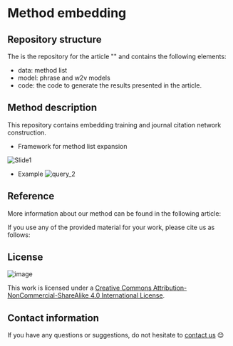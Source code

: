 # Method embedding

## Repository structure
The is the repository for the article "" and contains the following elements:

- data: method list  
- model: phrase and w2v models 
- code: the code to generate the results presented in the article.

## Method description
This repository contains embedding training and journal citation network construction. 

- Framework for method list expansion 

![Slide1](https://user-images.githubusercontent.com/60612969/174125495-35c245b5-4538-4da3-8229-b9e559ebcf8d.jpg)

- Example 
![query_2](https://user-images.githubusercontent.com/60612969/174125829-439c0f7d-0f75-4506-a14d-5a7f6aee3de6.png)

## Reference

More information about our method can be found in the following article:

If you use any of the provided material for your work, please cite us as follows:

## License
![image](https://user-images.githubusercontent.com/60612969/135886472-567c603e-8001-43e3-a808-f020ba14814d.png)

This work is licensed under a [Creative Commons Attribution-NonCommercial-ShareAlike 4.0 International License](https://creativecommons.org/licenses/by-nc-sa/4.0/). 

## Contact information
If you have any questions or suggestions, do not hesitate to [contact us](mailto:yangliufan@sodas.ku.dk) 😊
